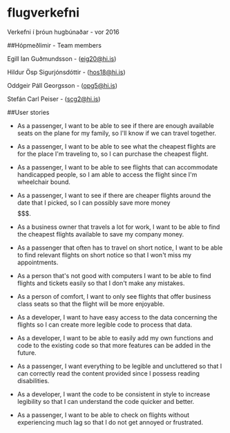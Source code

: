 # flugverkefni
Verkefni í þróun hugbúnaðar - vor 2016

##Hópmeðlimir - Team members

Egill Ian Guðmundsson - (eig20@hi.is)

Hildur Ösp Sigurjónsdóttir - (hos18@hi.is)

Oddgeir Páll Georgsson - (opg5@hi.is)

Stefán Carl Peiser - (scg2@hi.is)


##User stories
* As a passenger, I want to be able to see if there are enough available
seats on the plane for my family, so I'll know if we can travel together.  

* As a passenger, I want to be able to see what the cheapest flights are
for the place I'm traveling to, so I can purchase the cheapest flight.

* As a passenger, I want to be able to see flights that can accommodate
handicapped people, so I am able to access the flight since I'm wheelchair bound.

* As a passenger, I want to see if there are cheaper flights around the date
that I picked, so I can possibly save more money $$$$$$$.

* As a business owner that travels a lot for work, I want to be able to find the
cheapest flights available to save my company money.

* As a passenger that often has to travel on short notice, I want to be able to
find relevant flights on short notice so that I won't miss my appointments.

* As a person that's not good with computers I want to be able to find flights and
tickets easily so that I don't make any mistakes.

* As a person of comfort, I want to only see flights that offer business class seats
so that the flight will be more enjoyable.

* As a developer, I want to have easy access to the data concerning the flights
so I can create more legible code to process that data.

* As a developer, I want to be able to easily add my own functions and code
to the existing code so that more features can be added in the future.

* As a passenger, I want everything to be legible and uncluttered so that I
can correctly read the content provided since I possess reading disabilities.

* As a developer, I want the code to be consistent in style to increase
legibility so that I can understand the code quicker and better.

* As a passenger, I want to be able to check on flights without experiencing
much lag so that I do not get annoyed or frustrated.
